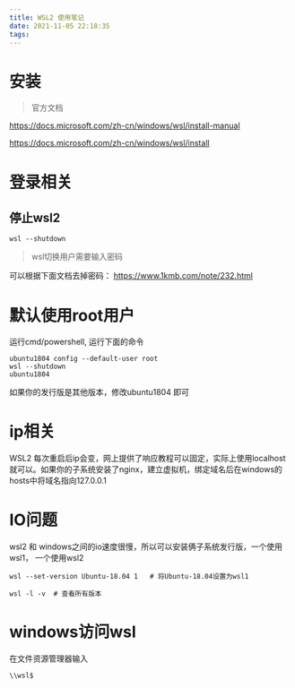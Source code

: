 ```yaml
---
title: WSL2 使用笔记
date: 2021-11-05 22:18:35
tags:
---
```


# 安装

> 官方文档

https://docs.microsoft.com/zh-cn/windows/wsl/install-manual

https://docs.microsoft.com/zh-cn/windows/wsl/install

# 登录相关

## 停止wsl2
```shell
wsl --shutdown
```
> wsl切换用户需要输入密码

可以根据下面文档去掉密码：
https://www.1kmb.com/note/232.html

# 默认使用root用户

运行cmd/powershell, 运行下面的命令
```
ubuntu1804 config --default-user root
wsl --shutdown
ubuntu1804
```
如果你的发行版是其他版本，修改ubuntu1804 即可

# ip相关

WSL2 每次重启后ip会变，网上提供了响应教程可以固定，实际上使用localhost就可以。如果你的子系统安装了nginx，建立虚拟机，绑定域名后在windows的hosts中将域名指向127.0.0.1

# IO问题

wsl2 和 windows之间的io速度很慢，所以可以安装俩子系统发行版，一个使用wsl1， 一个使用wsl2

```shell
wsl --set-version Ubuntu-18.04 1   # 将Ubuntu-18.04设置为wsl1
```

```shell
wsl -l -v  # 查看所有版本
```

# windows访问wsl
在文件资源管理器输入
```
\\wsl$
```